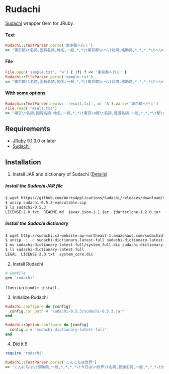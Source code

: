 # Rudachi
[Sudachi](https://github.com/WorksApplications/Sudachi) wrapper Gem for JRuby.

#### Text
```rb
Rudachi::TextParser.parse('東京都へ行く')
=> "東京都\t名詞,固有名詞,地名,一般,*,*\t東京都\nへ\t助詞,格助詞,*,*,*,*\tへ\n行く\t動詞,非自立可能,*,*,五段-カ行,終止形-一般\t行く\nEOS\n"
```

#### File
```rb
File.open('sample.txt', 'w') { |f| f << '東京都へ行く' }
Rudachi::FileParser.parse('sample.txt')
=> "東京都\t名詞,固有名詞,地名,一般,*,*\t東京都\nへ\t助詞,格助詞,*,*,*,*\tへ\n行く\t動詞,非自立可能,*,*,五段-カ行,終止形-一般\t行く\nEOS\n"
```

#### With [some options](https://github.com/WorksApplications/Sudachi#options)
```rb
Rudachi::TextParser.new(o: 'result.txt', m: 'A').parse('東京都へ行く')
File.read('result.txt')
=> "東京\t名詞,固有名詞,地名,一般,*,*\t東京\n都\t名詞,普通名詞,一般,*,*,*\t都\nへ\t助詞,格助詞,*,*,*,*\tへ\n行く\t動詞,非自立可能,*,*,五段-カ行,終止形-一般\t行く\nEOS\n"
```

## Requirements

- [JRuby](https://github.com/jruby/jruby) 9.1.3.0 or later
- [Sudachi](https://github.com/WorksApplications/Sudachi)

## Installation

1. Install JAR and dictionary of Sudachi ([Details](https://github.com/WorksApplications/Sudachi/blob/develop/docs/tutorial.md#linux-%E3%81%AE%E5%A0%B4%E5%90%88))

##### Install the Sudachi JAR file
```sh
$ wget https://github.com/WorksApplications/Sudachi/releases/download/v0.5.3/sudachi-0.5.3-executable.zip
$ unzip sudachi-0.5.3-executable.zip
$ ls sudachi-0.5.3
LICENSE-2.0.txt  README.md  javax.json-1.1.jar	jdartsclone-1.2.0.jar  licenses  sudachi-0.5.3.jar  sudachi.json  sudachi_fulldict.json
```

##### Install the Sudachi dictionary
```sh
$ wget http://sudachi.s3-website-ap-northeast-1.amazonaws.com/sudachidict/sudachi-dictionary-latest-full.zip
$ unzip -j -d sudachi-dictionary-latest-full sudachi-dictionary-latest-full.zip
$ mv sudachi-dictionary-latest-full/system_full.dic sudachi-dictionary-latest-full/system_core.dic
$ ls sudachi-dictionary-latest-full
LEGAL  LICENSE-2.0.txt	system_core.dic
```

2. Install Rudachi

```rb
# Gemfile
gem 'rudachi'
```

Then run `bundle install` .

3. Initialize Rudachi

```rb
Rudachi.configure do |config|
  config.jar_path = 'sudachi-0.5.3/sudachi-0.5.3.jar'
end

Rudachi::Option.configure do |config|
  config.p = 'sudachi-dictionary-latest-full'
end
```

4. Did it !!

```rb
require 'rudachi'

Rudachi::TextParser.parse('こんにちは世界')
=> "こんにちは\t感動詞,一般,*,*,*,*\t今日は\n世界\t名詞,普通名詞,一般,*,*,*\t世界\nEOS\n"
```
